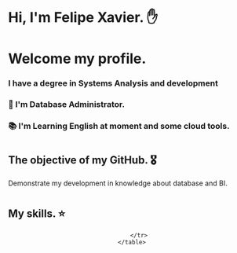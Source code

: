 # Hi, I'm Felipe Xavier. ✋

# Welcome my profile. 

### I have a degree in Systems Analysis and development
### :office: I'm Database Administrator.
### :books: I'm Learning English at moment and some cloud tools.
#

## The objective of my GitHub. 🎖️ 
Demonstrate my development in knowledge about database and BI.
# 
## My skills. ⭐

<div align="center">
	<table>
		<tr>

		</tr>
	</table>
</div>

